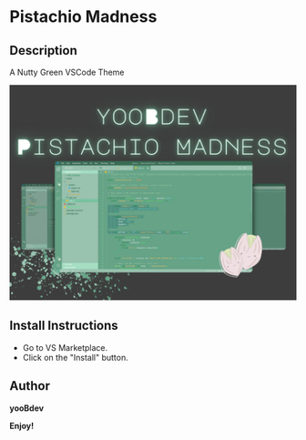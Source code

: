 # Pistachio Madness


## Description
A Nutty Green VSCode Theme


 ![PistachioMadness.png](https://raw.githubusercontent.com/kimkom369/VSCode-Green-Theme/main/images/PistachioMadness.png)



##  Install Instructions

 * Go to VS Marketplace.
 * Click on the "Install" button.


 ## Author

**yooBdev**


**Enjoy!**

